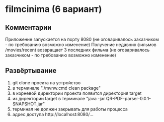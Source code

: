 # filmcinima (6 вариант)

## Комментарии

Приложение запускается на порту 8080 (не оговаривалось заказчиком - по требованию возможно изменение)
Получение недавних фильмов /movies/recent возвращает 3 последних фильма (не оговаривалось заказчиком - по требованию возможно изменение)

## Развёртывание
1. git clone проекта на устройство
2. в тeрминале "./mvnw.cmd clean package"
3. в корневой директории проекта появится директория target 
4. из директории target в терминале  "java -jar QR-PDF-parser-0.0.1-SNAPSHOT.jar" 
5. терминал не должен закрывать для работы процесса
6. адрес доступа http://localhost:8080/...